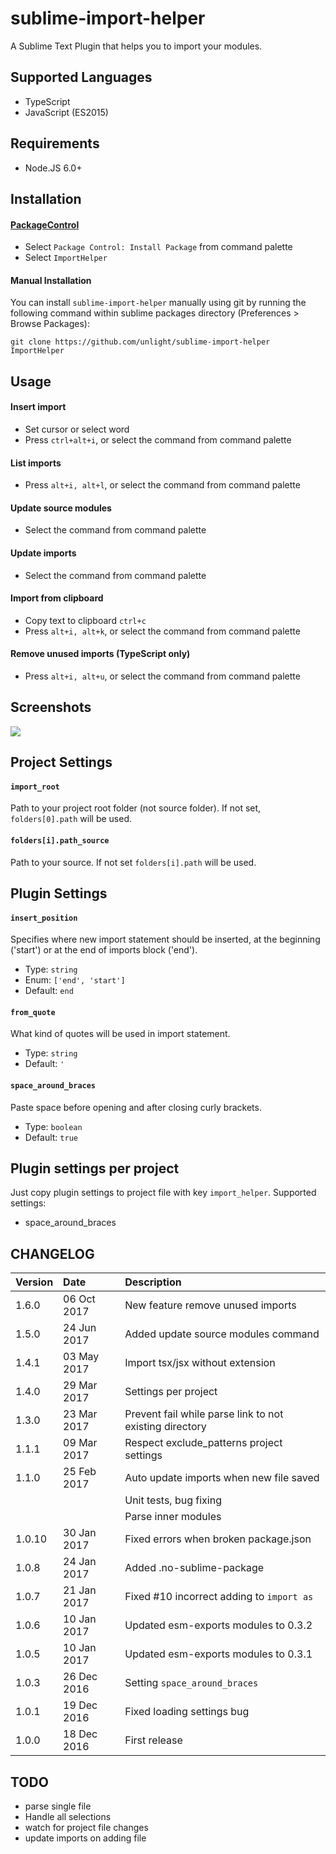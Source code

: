 sublime-import-helper
=====================
A Sublime Text Plugin that helps you to import your modules.

Supported Languages
---
* TypeScript
* JavaScript (ES2015)

## Requirements
* Node.JS 6.0+

Installation
---
#### [PackageControl](https://packagecontrol.io/packages/ImportHelper)
* Select `Package Control: Install Package` from command palette
* Select `ImportHelper`

#### Manual Installation
You can install `sublime-import-helper` manually using git by running the following command
within sublime packages directory (Preferences > Browse Packages):
```
git clone https://github.com/unlight/sublime-import-helper ImportHelper
```

Usage
---
#### Insert import
* Set cursor or select word
* Press `ctrl+alt+i`, or select the command from command palette

#### List imports
* Press `alt+i, alt+l`, or select the command from command palette

#### Update source modules
* Select the command from command palette

#### Update imports
* Select the command from command palette

#### Import from clipboard
* Copy text to clipboard `ctrl+c`
* Press `alt+i, alt+k`, or select the command from command palette

#### Remove unused imports (TypeScript only)
* Press `alt+i, alt+u`, or select the command from command palette

Screenshots
---
![](https://raw.githubusercontent.com/unlight/sublime-import-helper/master/screenshots/insert-import.gif)

Project Settings
---
#### `import_root`
Path to your project root folder (not source folder). If not set, `folders[0].path` will be used.

#### `folders[i].path_source`
Path to your source. If not set `folders[i].path` will be used.

Plugin Settings
---
#### `insert_position`
Specifies where new import statement should be inserted, at the beginning ('start')
or at the end of imports block ('end').
- Type: `string`
- Enum: `['end', 'start']`
- Default: `end`

#### `from_quote`
What kind of quotes will be used in import statement.
- Type: `string`
- Default: `'`

#### `space_around_braces`
Paste space before opening and after closing curly brackets.
- Type: `boolean`
- Default: `true`

Plugin settings per project
---
Just copy plugin settings to project file with key `import_helper`.
Supported settings:
- space_around_braces

CHANGELOG
---
| Version | Date        | Description                                             |
|:--------|:------------|:--------------------------------------------------------|
| 1.6.0   | 06 Oct 2017 | New feature remove unused imports                       |
| 1.5.0   | 24 Jun 2017 | Added update source modules command                     |
| 1.4.1   | 03 May 2017 | Import tsx/jsx without extension                        |
| 1.4.0   | 29 Mar 2017 | Settings per project                                    |
| 1.3.0   | 23 Mar 2017 | Prevent fail while parse link to not existing directory |
| 1.1.1   | 09 Mar 2017 | Respect exclude_patterns project settings               |
| 1.1.0   | 25 Feb 2017 | Auto update imports when new file saved                 |
|         |             | Unit tests, bug fixing                                  |
|         |             | Parse inner modules                                     |
| 1.0.10  | 30 Jan 2017 | Fixed errors when broken package.json                   |
| 1.0.8   | 24 Jan 2017 | Added .no-sublime-package                               |
| 1.0.7   | 21 Jan 2017 | Fixed #10 incorrect adding to `import as`               |
| 1.0.6   | 10 Jan 2017 | Updated esm-exports modules to 0.3.2                    |
| 1.0.5   | 10 Jan 2017 | Updated esm-exports modules to 0.3.1                    |
| 1.0.3   | 26 Dec 2016 | Setting `space_around_braces`                           |
| 1.0.1   | 19 Dec 2016 | Fixed loading settings bug                              |
| 1.0.0   | 18 Dec 2016 | First release                                           |

TODO
---
* parse single file
* Handle all selections
* watch for project file changes
* update imports on adding file